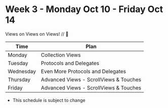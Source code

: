 # Week 3 - Monday Oct 10 - Friday Oct 14

Views on Views on Views! // :blue_heart:



Time        |   Plan   |
----------------|-------
Monday         | Collection Views
Tuesday   | Protocols and Delegates
Wednesday   | Even More Protocols and Delegates
Thursday     | Advanced Views - ScrollViews & Touches
Friday | Advanced Views - ScrollViews & Touches


* This schedule is subject to change
